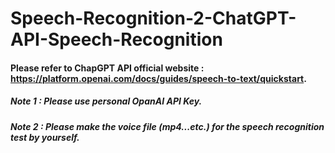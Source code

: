 # Speech-Recognition-2-ChatGPT-API-Speech-Recognition
#### Please refer to ChapGPT API official website : https://platform.openai.com/docs/guides/speech-to-text/quickstart.
##### Note 1 : Please use personal OpanAI API Key.
##### Note 2 : Please make the voice file (mp4...etc.) for the speech recognition test by yourself.
